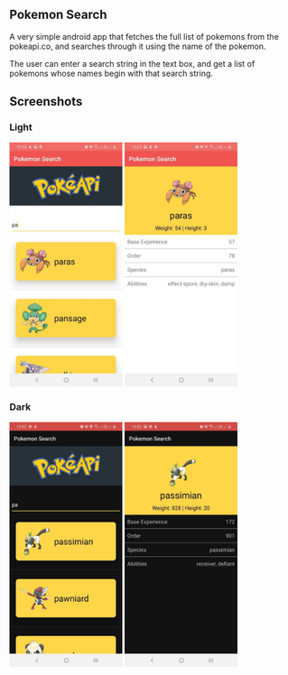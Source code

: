 ## Pokemon Search

A very simple android app that fetches the full list of pokemons from the pokeapi.co, and searches through it using the name of the pokemon.

The user can enter a search string in the text box, and get a list of pokemons whose names begin with that search string.

## Screenshots

### Light

<img width="200px" src="./main_light.jpg" /> <img width="200px" src="./details_light.jpg" />

### Dark

<img width="200px" src="./main_dark.jpg" /> <img width="200px" src="./details_dark.jpg" />
